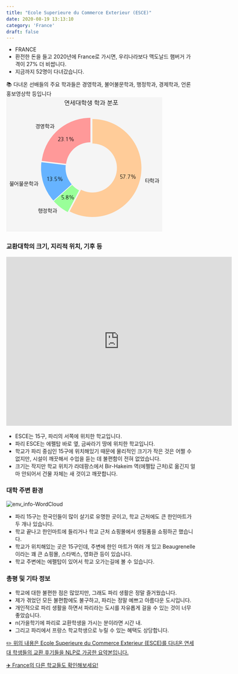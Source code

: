 ```yaml
---
title: "Ecole Superieure du Commerce Exterieur (ESCE)"
date: 2020-08-19 13:13:10
category: 'France'
draft: false
---
```



* FRANCE
* 환전한 돈을 들고 2020년에 France로 가시면, 우리나라보다 맥도날드 햄버거 가격이 27% 더 비쌉니다.
* 지금까지 52명이 다녀갔습니다. 


📚 다녀온 선배들의 주요 학과들은 경영학과, 불어불문학과, 행정학과, 경제학과, 언론홍보영상학 등입니다
![department-info](../plots/FR000005.png)
### 교환대학의 크기, 지리적 위치, 기후 등
<iframe
width="600"
height="450"
frameborder="0" style="border:0"
src="https://www.google.com/maps/embed/v1/place?key=AIzaSyC9e1AME-pVmWC4hBpFdu5S4dKzyepa3HQ&q=Ecole+Superieure+du+Commerce+Exterieur+(ESCE)&center=48.851228000000006,2.2885991000000003&zoom=14" allowfullscreen>
</iframe>

* ESCE는 15구, 파리의 서쪽에 위치한 학교입니다.
* 파리 ESCE는 에펠탑 바로 옆, 금싸라기 땅에 위치한 학교입니다.
* 학교가 파리 중심인 15구에 위치해있기 때문에 물리적인 크기가 작은 것은 어쩔 수 없지만, 시설이 깨끗해서 수업을 듣는 데 불편함이 전혀 없었습니다.
* 크기는 작지만 학교 위치가 라데팡스에서 Bir-Hakeim 역(에펠탑 근처)로 옮긴지 얼마 안되어서 건물 자체는 새 것이고 깨끗합니다.


### 대학 주변 환경

![env_info-WordCloud](../univ_wordclouds_okt/env_info/FR000005_env_info_okt.png)

* 파리 15구는 한국인들이 많이 살기로 유명한 곳이고, 학교 근처에도 큰 한인마트가 두 개나 있습니다.
* 학교 끝나고 한인마트에 들리거나 학교 근처 쇼핑몰에서 생필품을 쇼핑하곤 했습니다.
* 학교가 위치해있는 곳은 15구인데, 주변에 한인 마트가 여러 개 있고 Beaugrenelle이라는 꽤 큰 쇼핑몰, 스타벅스, 영화관 등이 있습니다.
* 학교 주변에는 에펠탑이 있어서 학교 오가는길에 볼 수 있습니다.


### 총평 및 기타 정보 
* 학교에 대한 불편한 점은 많았지만, 그래도 파리 생활은 정말 즐거웠습니다.
* 제가 겪었던 모든 불편함에도 불구하고, 파리는 정말 예쁘고 아름다운 도시입니다.
* 개인적으로 파리 생활을 하면서 파리라는 도시를 자유롭게 걸을 수 있는 것이 너무 좋았습니다.
* n(가을학기에 파리로 교환학생을 가시는 분이라면 시간 내.
* 그리고 파리에서 프랑스 학교학생으로 누릴 수 있는 혜택도 상당합니다.


[✏️ 위의 내용은 Ecole Superieure du Commerce Exterieur (ESCE)를 다녀온 연세대 학생들의 교환 후기들을 NLP로 가공한 요약본입니다.](http://oia.yonsei.ac.kr/partner/expReport.asp?ucode=FR000005&bgbn=A)

[✈️ France의 다른 학교들도 확인해보세요!](https://yonsei-exchange.netlify.app/?category=France)
